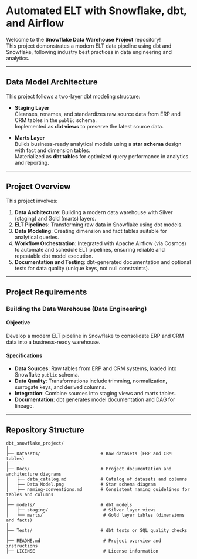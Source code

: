 # Automated ELT with Snowflake, dbt, and Airflow

Welcome to the **Snowflake Data Warehouse Project** repository!  
This project demonstrates a modern ELT data pipeline using dbt and Snowflake, following industry best practices in data engineering and analytics. 

---

## Data Model Architecture

This project follows a two-layer dbt modeling structure:

- **Staging Layer**  
  Cleanses, renames, and standardizes raw source data from ERP and CRM tables in the `public` schema.  
  Implemented as **dbt views** to preserve the latest source data.

- **Marts Layer**  
  Builds business-ready analytical models using a **star schema** design with fact and dimension tables.  
  Materialized as **dbt tables** for optimized query performance in analytics and reporting.

---

## Project Overview

This project involves:

1. **Data Architecture**: Building a modern data warehouse with Silver (staging) and Gold (marts) layers.  
2. **ELT Pipelines**: Transforming raw data in Snowflake using dbt models.  
3. **Data Modeling**: Creating dimension and fact tables suitable for analytical queries.  
4. **Workflow Orchestration**: Integrated with Apache Airflow (via Cosmos) to automate and schedule ELT pipelines, ensuring reliable and repeatable dbt model execution.
5. **Documentation and Testing**: dbt-generated documentation and optional tests for data quality (unique keys, not null constraints).

---

## Project Requirements

### Building the Data Warehouse (Data Engineering)

#### Objective
Develop a modern ELT pipeline in Snowflake to consolidate ERP and CRM data into a business-ready warehouse.

#### Specifications
- **Data Sources**: Raw tables from ERP and CRM systems, loaded into Snowflake `public` schema.  
- **Data Quality**: Transformations include trimming, normalization, surrogate keys, and derived columns.  
- **Integration**: Combine sources into staging views and marts tables.   
- **Documentation**: dbt generates model documentation and DAG for lineage.

---

## Repository Structure
```
dbt_snowflake_project/
│
├── Datasets/                       # Raw datasets (ERP and CRM tables)
│
├── Docs/                           # Project documentation and architecture diagrams
│   ├── data_catalog.md             # Catalog of datasets and columns
│   ├── Data Model.png              # Star schema diagram
│   ├── naming-conventions.md       # Consistent naming guidelines for tables and columns
│
├── models/                         # dbt models
│   ├── staging/                     # Silver layer views
│   └── marts/                       # Gold layer tables (dimensions and facts)
│
├── Tests/                          # dbt tests or SQL quality checks
│
├── README.md                        # Project overview and instructions
├── LICENSE                          # License information
```
